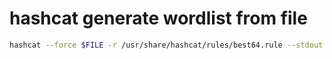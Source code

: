 # hashcat generate wordlist from file

```bash
hashcat --force $FILE -r /usr/share/hashcat/rules/best64.rule --stdout
```

